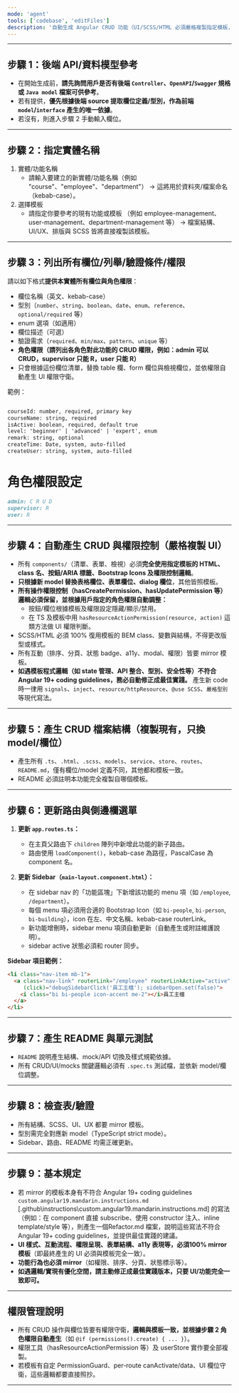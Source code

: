 ```yaml
---
mode: 'agent'
tools: ['codebase', 'editFiles']
description: '自動生成 Angular CRUD 功能（UI/SCSS/HTML 必須嚴格複製指定模板，只更換表單/表格欄位）'
---
```


---

## 步驟 1：後端 API/資料模型參考

- 在開始生成前，**請先詢問用戶是否有後端 `Controller`、`OpenAPI`/`Swagger` 規格或 `Java model` 檔案可供參考**。
- 若有提供，**優先根據後端 source 提取欄位定義/型別，作為前端 `model`/`interface` 產生的唯一依據**。
- 若沒有，則進入步驟 2 手動輸入欄位。

---

## 步驟 2：指定實體名稱
1. 實體/功能名稱  
    - 請輸入要建立的新實體/功能名稱（例如 "course"、"employee"、"department"）
        → 這將用於資料夾/檔案命名（kebab-case）。
2. 選擇模板  
    - 請指定你要參考的現有功能或模板
      （例如 employee-management、user-management、department-management 等）
        → 檔案結構、UI/UX、排版與 SCSS 皆將直接複製該模板。

---
## 步驟 3：列出所有欄位/列舉/驗證條件/權限

請以如下格式**提供本實體所有欄位與角色權限**：

- 欄位名稱（英文、kebab-case）
- 型別（`number`、`string`、`boolean`、`date`、`enum`、`reference`、`optional/required` 等）
- enum 選項（如適用）
- 欄位描述（可選）
- 驗證需求（`required`、`min/max`、`pattern`、`unique` 等）
- **角色權限（請列出各角色對此功能的 CRUD 權限，例如：admin 可以 CRUD，supervisor 只能 R，user 只能 R）**
- 只會根據這份欄位清單，替換 table 欄、form 欄位與檢視欄位，並依權限自動產生 UI 權限守衛。

範例：
```markdown

courseId: number, required, primary key
courseName: string, required
isActive: boolean, required, default true
level: 'beginner' | 'advanced' | 'expert', enum
remark: string, optional
createTime: Date, system, auto-filled
createUser: string, system, auto-filled

```

# 角色權限設定

```markdown
admin: C R U D
supervisor: R
user: R

```

---

## 步驟 4：自動產生 CRUD 與權限控制（嚴格複製 UI）

- 所有 `components/`（清單、表單、檢視）必須**完全使用指定模板的 HTML、class 名、按鈕/ARIA 標籤、Bootstrap Icons 及權限控制邏輯**。
- **只根據新 model 替換表格欄位、表單欄位、dialog 欄位**，其他皆照模板。
- **所有操作權限控制（hasCreatePermission、hasUpdatePermission 等）邏輯必須保留，並根據用戶指定的角色權限自動調整：**
    - 按鈕/欄位根據模板及權限設定隱藏/顯示/禁用。
    - 在 TS 及模板中用 `hasResourceActionPermission(resource, action)` 這類方法做 UI 權限判斷。
- SCSS/HTML 必須 100% 復用模板的 BEM class、變數與結構，不得更改版型或樣式。
- 所有互動（排序、分頁、狀態 badge、a11y、modal、權限）皆要 mirror 模板。
- **如遇模板程式邏輯（如 state 管理、API 整合、型別、安全性等）不符合 Angular 19+ coding guidelines，務必自動修正成最佳實踐。** 產生新 code 時一律用 `signals`、`inject`、`resource/httpResource`、`@use SCSS`、`嚴格型別` 等現代寫法。

---

## 步驟 5：產生 CRUD 檔案結構（複製現有，只換 model/欄位）

- 產生所有 `.ts`、`.html`、`.scss`、`models`、`service`、`store`、`routes`、`README.md`，僅有欄位/model 定義不同，其他都和模板一致。
- README 必須註明本功能完全複製自哪個模板。

---

## 步驟 6：更新路由與側邊欄選單

1. **更新 `app.routes.ts`：**
    - 在主頁父路由下 `children` 陣列中新增此功能的新子路由。
    - 路由使用 `loadComponent()`，kebab-case 為路徑，PascalCase 為 component 名。

2. **更新 Sidebar（`main-layout.component.html`）：**
    - 在 sidebar nav 的「功能區塊」下新增該功能的 menu 項（如 `/employee`, `/department`）。
    - 每個 menu 項必須用合適的 Bootstrap Icon（如 `bi-people`, `bi-person`, `bi-building`），icon 在左、中文名稱、kebab-case routerLink。
    - 新功能增刪時，sidebar menu 項須自動更新（自動產生或附註維護說明）。
    - sidebar active 狀態必須和 router 同步。

**Sidebar 項目範例：**
```html
<li class="nav-item mb-1">
  <a class="nav-link" routerLink="/employee" routerLinkActive="active"
     (click)="debugSidebarClick('員工主檔'); sidebarOpen.set(false)">
    <i class="bi bi-people icon-accent me-2"></i>員工主檔
  </a>
</li>
```

---

## 步驟 7：產生 README 與單元測試

* `README` 說明產生結構、mock/API 切換及樣式規範依據。
* 所有 CRUD/UI/mocks 關鍵邏輯必須有 `.spec.ts` 測試檔，並依新 model/欄位調整。

---

## 步驟 8：檢查表/驗證

* 所有結構、SCSS、UI、UX 都要 mirror 模板。
* 型別需完全對應新 model（TypeScript strict mode）。
* Sidebar、路由、README 均需正確更新。

---

## 步驟 9：基本規定
- 若 mirror 的模板本身有不符合 Angular 19+ coding guidelines  `custom.angular19.mandarin.instructions.md` [.github\instructions\custom.angular19.mandarin.instructions.md] 的寫法（例如：在 component 直接 subscribe、使用 constructor 注入、inline template/style 等），則產生一個Refactor.md 檔案，說明這些寫法不符合 Angular 19+ coding guidelines，並提供最佳實踐的建議。
- **UI 樣式、互動流程、權限呈現、表單結構、a11y 表現等，必須100% mirror 模板**（即最終產生的 UI 必須與模板完全一致）。
- **功能行為也必須 mirror**（如權限、排序、分頁、狀態標示等）。
- **如遇邏輯/實現有優化空間，請主動修正成最佳實踐版本，只要 UI/功能完全一致即可。**

---

## 權限管理說明

* 所有 CRUD 操作與欄位皆要有權限守衛，**邏輯與模板一致，並根據步驟 2 角色權限自動產生**（如 `@if (permissions().create) { ... }`）。
* 權限工具（hasResourceActionPermission 等）及 userStore 實作要全部複製。
* 若模板有自定 PermissionGuard、per-route canActivate/data、UI 欄位守衛，這些邏輯都要直接照抄。

---